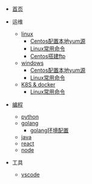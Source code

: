 
* [首页](/)

* 运维

  * [linux](/linux/)
    * [Centos配置本地yum源](/linux/centos-config-local-yum-repo.md)
    * [Linux常用命令](linux/linux-cmd.md)
    * [Centos搭建ftp](linux/centos-install-vsftpd.md)
  * [windows](/windows/)
    * [Centos配置本地yum源](/linux/centos-config-local-yum-repo.md)
    * [Linux常用命令](linux/linux-cmd.md)
  * [K8S & docker](/k8s/)
    * [Linux常用命令](linux/linux-cmd.md)

* [编程](/load/)
  * [python](/python/)
  * [golang](/golang/)
    * [golang环境配置](/golang/config-golang-envs.md/)
  * [java](/java/)
  * [react](/react/)
  * [node](/node/)

* 工具

  * [vscode](/vscode/)